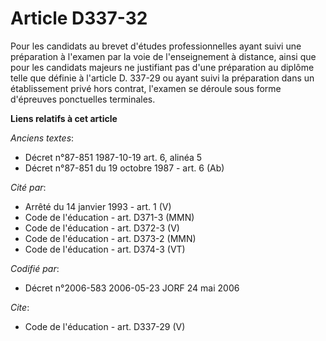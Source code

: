 # Article D337-32

Pour les candidats au brevet d'études professionnelles ayant suivi une préparation à l'examen par la voie de l'enseignement à
distance, ainsi que pour les candidats majeurs ne justifiant pas d'une préparation au diplôme telle que définie à l'article
D. 337-29 ou ayant suivi la préparation dans un établissement privé hors contrat, l'examen se déroule sous forme d'épreuves
ponctuelles terminales.

**Liens relatifs à cet article**

_Anciens textes_:

  - Décret n°87-851 1987-10-19 art. 6, alinéa 5
  - Décret n°87-851 du 19 octobre 1987 - art. 6 (Ab)

_Cité par_:

  - Arrêté du 14 janvier 1993 - art. 1 (V)
  - Code de l'éducation - art. D371-3 (MMN)
  - Code de l'éducation - art. D372-3 (V)
  - Code de l'éducation - art. D373-2 (MMN)
  - Code de l'éducation - art. D374-3 (VT)

_Codifié par_:

  - Décret n°2006-583 2006-05-23 JORF 24 mai 2006

_Cite_:

  - Code de l'éducation - art. D337-29 (V)
